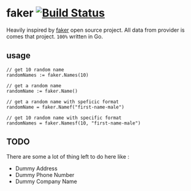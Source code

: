# faker [![Build Status](https://secure.travis-ci.org/Gujarats/faker.png)](http://travis-ci.org/Gujarats/faker)
Heavily inspired by [faker](https://github.com/fzaninotto/Faker) open source project.
All data from provider is comes that project. `100%` written in Go.

## usage

```shell
// get 10 random name
randomNames := faker.Names(10)

// get a random name
randomName := faker.Name()

// get a random name with speficic format
randomName = faker.Namef("first-name-male")

// get 10 random name with specific format
randomNames = faker.Namesf(10, "first-name-male")
```

## TODO 
There are some a lot of thing left to do here like : 

 - Dummy Address
 - Dummy Phone Number
 - Dummy Company Name
